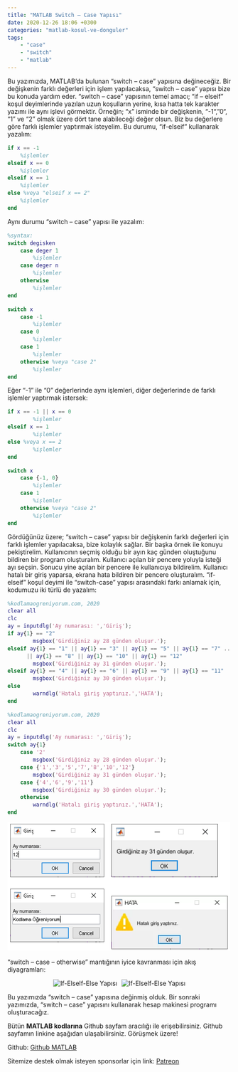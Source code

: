 ```yaml
---
title: "MATLAB Switch – Case Yapısı"
date: 2020-12-26 18:06 +0300
categories: "matlab-kosul-ve-donguler"
tags: 
    - "case" 
    - "switch" 
    - "matlab"
---
```


Bu yazımızda, MATLAB’da bulunan “switch – case” yapısına değineceğiz. Bir değişkenin farklı değerleri için işlem yapılacaksa, “switch – case” yapısı bize bu konuda yardım eder. “switch – case” yapısının temel amacı; “if – elseif” koşul deyimlerinde yazılan uzun koşulların yerine, kısa hatta tek karakter yazımı ile aynı işlevi görmektir. Örneğin; “x” isminde bir değişkenin, “-1“,”0“, “1” ve “2” olmak üzere dört tane alabileceği değer olsun. Biz bu değerlere göre farklı işlemler yaptırmak isteyelim. Bu durumu, “if-elseif” kullanarak yazalım:

```matlab
if x == -1
    %işlemler
elseif x == 0
    %işlemler
elseif x == 1
    %işlemler
else %veya "elseif x == 2"
    %işlemler
end
```


Aynı durumu “switch – case” yapısı ile yazalım:

```matlab
%syntax:
switch degisken
    case deger 1
        %işlemler
    case deger n
        %işlemler
    otherwise
        %işlemler
end
```
```matlab
switch x
    case -1
        %işlemler
    case 0
        %işlemler
    case 1
        %işlemler
    otherwise %veya "case 2"
        %işlemler
end
```

Eğer “-1” ile “0” değerlerinde aynı işlemleri, diğer değerlerinde de farklı işlemler yaptırmak istersek: 

```matlab
if x == -1 || x == 0
        %işlemler
elseif x == 1
        %işlemler
else %veya x == 2
        %işlemler
end
```
```matlab
switch x
    case {-1, 0}
        %işlemler
    case 1
        %işlemler
    otherwise %veya "case 2"
        %işlemler
end
```

Gördüğünüz üzere; “switch – case” yapısı bir değişkenin farklı değerleri için farklı işlemler yapılacaksa, bize kolaylık sağlar. Bir başka örnek ile konuyu pekiştirelim. Kullanıcının seçmiş olduğu bir ayın kaç günden oluştuğunu bildiren bir program oluşturalım. Kullanıcı açılan bir pencere yoluyla isteği ayı seçsin. Sonucu yine açılan bir pencere ile kullanıcıya bildirelim. Kullanıcı hatalı bir giriş yaparsa, ekrana hata bildiren bir pencere oluşturalım. “if-elseif” koşul deyimi ile “switch-case” yapısı arasındaki farkı anlamak için, kodumuzu iki türlü de yazalım: 

```matlab
%kodlamaogreniyorum.com, 2020
clear all
clc
ay = inputdlg('Ay numarası: ','Giriş');
if ay{1} == "2"
        msgbox('Girdiğiniz ay 28 günden oluşur.');
elseif ay{1} == "1" || ay{1} == "3" || ay{1} == "5" || ay{1} == "7" ...
      || ay{1} == "8" || ay{1} == "10" || ay{1} == "12"
        msgbox('Girdiğiniz ay 31 günden oluşur.');
elseif ay{1} == "4" || ay{1} == "6" || ay{1} == "9" || ay{1} == "11"
        msgbox('Girdiğiniz ay 30 günden oluşur.');
else
        warndlg('Hatalı giriş yaptınız.','HATA');
end
```
```matlab
%kodlamaogreniyorum.com, 2020
clear all
clc
ay = inputdlg('Ay numarası: ','Giriş');
switch ay{1}
    case '2'
        msgbox('Girdiğiniz ay 28 günden oluşur.');
    case {'1','3','5','7','8','10','12'}
        msgbox('Girdiğiniz ay 31 günden oluşur.');
    case {'4','6','9','11'}
        msgbox('Girdiğiniz ay 30 günden oluşur.');
    otherwise
        warndlg('Hatalı giriş yaptınız.','HATA');
end
```

![](/assets/img/matlab/matlab35.png)

“switch – case – otherwise” mantığının iyice kavranması için akış diyagramları:

<div style="display: flex; justify-content: center; gap: 10px;">
    <img src="{{ site.baseurl }}/assets/img/matlab/matlab36.webp" alt="If-ElseIf-Else Yapısı">
    <img src="{{ site.baseurl }}/assets/img/matlab/matlab37.webp" alt="If-ElseIf-Else Yapısı">
</div>

Bu yazımızda “switch – case” yapısına değinmiş olduk. Bir sonraki yazımızda, “switch – case” yapısını kullanarak hesap makinesi programı oluşturacağız.

Bütün **MATLAB kodlarına** Github sayfam aracılığı ile erişebilirsiniz. Github sayfamın linkine aşağıdan ulaşabilirsiniz. Görüşmek üzere!

Github: [Github MATLAB](https://github.com/TunahanBilgic/kodlamaogreniyorum/tree/main/matlab)

Sitemize destek olmak isteyen sponsorlar için link: [Patreon](https://patreon.com/tunahanbilgic)